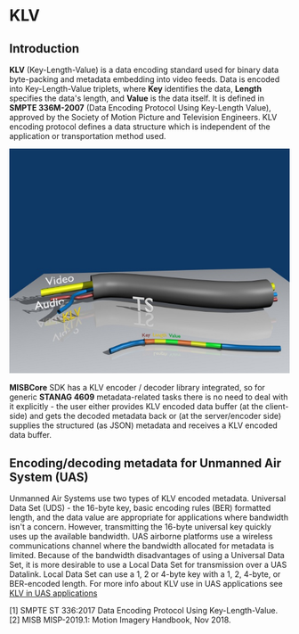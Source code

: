 # KLV

## Introduction

**KLV** (Key-Length-Value) is a data encoding standard used for binary data byte-packing and metadata embedding into video feeds. Data is encoded into Key-Length-Value triplets, where **Key** identifies the data, **Length** specifies the data's length, and **Value** is the data itself. It is defined in **SMPTE 336M-2007** (Data Encoding Protocol Using Key-Length Value), approved by the Society of Motion Picture and Television Engineers. KLV encoding protocol defines a data structure which is independent of the application or transportation method used.



![KLV](./images/KLV_640x480.jpg)

**MISBCore** SDK has a KLV encoder / decoder library integrated, so for generic **STANAG 4609** metadata-related tasks there is no need to deal with it explicitly - the user either provides KLV encoded data buffer (at the client-side) and gets the decoded metadata back or (at the server/encoder side) supplies the structured (as JSON) metadata and receives a KLV encoded data buffer.

## Encoding/decoding metadata for Unmanned Air System (UAS)
Unmanned Air Systems use two types of KLV encoded metadata. Universal Data Set (UDS) - the 16-byte key, basic encoding rules (BER) formatted length, and the data value are appropriate for applications where bandwidth isn't a concern. However, transmitting the 16-byte universal key quickly uses up the available bandwidth. UAS airborne platforms use a wireless communications channel where the bandwidth allocated for metadata is limited. Because of the bandwidth disadvantages of using a Universal Data Set, it is more desirable to use a Local Data Set for transmission over a UAS Datalink. Local Data Set can use a 1, 2 or 4-byte key with a 1, 2, 4-byte, or BER-encoded length. For more info about KLV use in UAS applications see [KLV in UAS applications](./klv-in-uas.md)



[1] SMPTE ST 336:2017 Data Encoding Protocol Using Key-Length-Value.  
[2] MISB MISP-2019.1: Motion Imagery Handbook, Nov 2018.